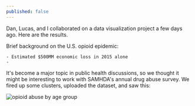 ```yaml
---
published: false
---
```

Dan, Lucas, and I collaborated on a data visualization project a few days ago. Here are the results.

Brief background on the U.S. opioid epidemic:

	- Estimated $500MM economic loss in 2015 alone
    - 

It's become a major topic in public health discussions, so we thought it might be interesting to work with SAMHDA's annual drug abuse survey. We fired up some clusters, uploaded the dataset, and saw this:

![opioid abuse by age group]({{site.baseurl}}/_posts/age-opioid.png)
